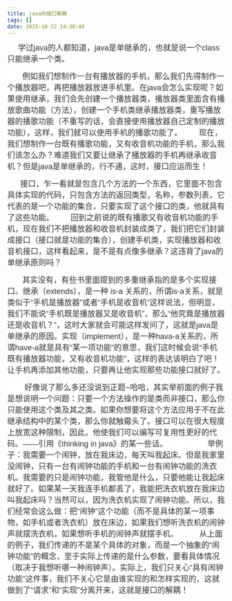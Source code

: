 ```yaml
---
title: java的接口解耦
tags: []
date: 2015-10-22 14:30:49
---
```


<span style="color: rgb(51, 51, 51); font-family: Arial; font-size: 18px; line-height: 26px; background-color: rgb(255, 255, 255);">&nbsp; &nbsp; &nbsp;学过java的人都知道，java是单继承的，也就是说一个class只能继承一个类。</span>
<!-- more -->
<span style="color: rgb(51, 51, 51); font-family: Arial; font-size: 18px; line-height: 26px; background-color: rgb(255, 255, 255);">&nbsp; &nbsp; &nbsp; &nbsp;例如我们想制作一台有播放器的手机，那么我们先得制作一个播放器吧，再把播放器放进手机里。在java会怎么实现呢？如果使用继承，我们会先创建一个播放器类，播放器类里面含有播放歌曲功能（方法），创建一个手机类继承播放器类，重写播放器的播歌功能（不重写的话，会直接使用播放器自己定制的播放功能），这样，我们就可以使用手机的播歌功能了。</span>
<span style="color: rgb(51, 51, 51); font-family: Arial; font-size: 18px; line-height: 26px; background-color: rgb(255, 255, 255);">&nbsp; &nbsp; &nbsp; &nbsp;现在，我们想制作一台既有播歌功能，又有收音机功能的手机，那么我们该怎么办？难道我们又要让继承了播放器的手机再继承收音机？但是java是单继承的，行不通，这时，接口应运而生！</span>

<span style="color: rgb(51, 51, 51); font-family: Arial; font-size: 18px; line-height: 26px; background-color: rgb(255, 255, 255);">&nbsp; &nbsp; &nbsp; 接口，乍一看就是包含几个方法的一个东西，它里面不包含具体实现的代码，只包含方法的返回类型，名称，参数列表，它代表的是一个功能的集合，只要实现了这个接口的类，他就具有了这些功能。</span>
<span style="color: rgb(51, 51, 51); font-family: Arial; font-size: 18px; line-height: 26px; background-color: rgb(255, 255, 255);">&nbsp; &nbsp; &nbsp; &nbsp;回到之前说的既有播歌又有收音机功能的手机，现在我们不把播放器和收音机封装成类了，我们把它们封装成接口（接口就是功能的集合），创建手机类，实现播放器和收音机接口，这样看起来，是不是有点像多继承？这违背了java的单继承原则吗？</span>

<span style="color: rgb(51, 51, 51); font-family: Arial; font-size: 18px; line-height: 26px; background-color: rgb(255, 255, 255);">&nbsp; &nbsp; &nbsp; &nbsp;其实没有，有些书里面提到的多重继承指的是多个实现接口。继承（extends），是一种 is-a 关系的，所谓is-a关系，就是类似于“手机是播放器”或者“手机是收音机”这样说法，但明显，我们不能说“手机既是播放器又是收音机”，那么“他究竟是播放器还是收音机？”，这时大家就会可能这样发问了，这就是java是单继承的原因。实现（implement），是一种hava-a关系的，所谓have-a就是具有“某一项功能“的意思，我们这时候会说“手机既有播放器功能，又有收音机功能”，这样的表达该明白了吧！让手机再添加其他功能，只要再让他实现那些功能接口就好了。</span>

<span style="color: rgb(51, 51, 51); font-family: Arial; font-size: 18px; line-height: 26px; background-color: rgb(255, 255, 255);">&nbsp; &nbsp; &nbsp; &nbsp; 好像说了那么多还没说到正题~哈哈，其实举前面的例子我是想说明一个问题：只要一个方法操作的是类而非接口，那么你只能使用这个类及其之类。如果你想要将这个方法应用于不在此继承结构中的某个类，那么你就触霉头了。接口可以在很大程度上放宽这种限制，因此，他使我们可以编写可复用性更好的代码。——引用《thinking in java》的某一些话。</span>
<span style="color: rgb(51, 51, 51); font-family: Arial; font-size: 18px; line-height: 26px; background-color: rgb(255, 255, 255);">&nbsp; &nbsp; &nbsp; &nbsp; &nbsp;</span>
<span style="color: rgb(51, 51, 51); font-family: Arial; font-size: 18px; line-height: 26px; background-color: rgb(255, 255, 255);">&nbsp; &nbsp; &nbsp; &nbsp; 举例子：我需要一个闹钟，放在我床边，每天叫我起床。但是我家里没闹钟，只有一台有闹钟功能的手机和一台有闹钟功能的洗衣机。我需要的只是闹钟功能，我管他是什么，只要他能让我起床就好了。如果某一天我连手机都丢了，我能把洗衣机放在我床边叫我起床吗？当然可以，因为洗衣机实现了闹钟功能。所以，我们经常会这么做：把“闹钟”这个功能（而不是具体的某一项事物，如手机或者洗衣机）放在床边，如果我们想听洗衣机的闹钟声就摆洗衣机，如果想听手机的闹钟声就摆手机。</span>
<span style="color: rgb(51, 51, 51); font-family: Arial; font-size: 18px; line-height: 26px; background-color: rgb(255, 255, 255);">&nbsp; &nbsp; &nbsp; &nbsp; &nbsp;从上面的例子，我们传递的不是某个具体的对象，而是一个抽象的“闹钟功能”的概念，至于实际上传递的是什么参数，要看具体情况（取决于我想听哪一种闹钟声）。实际上，我们只关心“具有闹钟功能”这件事，我们不关心它是由谁实现的和怎样实现的，这就做到了“请求”和“实现”分离开来，这就是接口的解耦！</span>